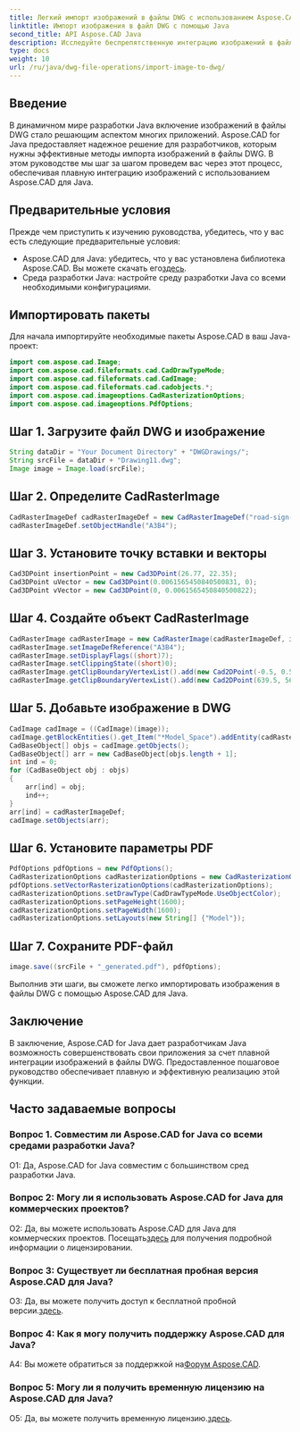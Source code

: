 ```yaml
---
title: Легкий импорт изображений в файлы DWG с использованием Aspose.CAD Java
linktitle: Импорт изображения в файл DWG с помощью Java
second_title: API Aspose.CAD Java
description: Исследуйте беспрепятственную интеграцию изображений в файлы DWG с помощью Aspose.CAD для Java. Следуйте нашему пошаговому руководству для эффективной разработки.
type: docs
weight: 10
url: /ru/java/dwg-file-operations/import-image-to-dwg/
---
```

## Введение

В динамичном мире разработки Java включение изображений в файлы DWG стало решающим аспектом многих приложений. Aspose.CAD for Java предоставляет надежное решение для разработчиков, которым нужны эффективные методы импорта изображений в файлы DWG. В этом руководстве мы шаг за шагом проведем вас через этот процесс, обеспечивая плавную интеграцию изображений с использованием Aspose.CAD для Java.

## Предварительные условия

Прежде чем приступить к изучению руководства, убедитесь, что у вас есть следующие предварительные условия:
- Aspose.CAD для Java: убедитесь, что у вас установлена библиотека Aspose.CAD. Вы можете скачать его[здесь](https://releases.aspose.com/cad/java/).
- Среда разработки Java: настройте среду разработки Java со всеми необходимыми конфигурациями.

## Импортировать пакеты

Для начала импортируйте необходимые пакеты Aspose.CAD в ваш Java-проект:

```java
import com.aspose.cad.Image;
import com.aspose.cad.fileformats.cad.CadDrawTypeMode;
import com.aspose.cad.fileformats.cad.CadImage;
import com.aspose.cad.fileformats.cad.cadobjects.*;
import com.aspose.cad.imageoptions.CadRasterizationOptions;
import com.aspose.cad.imageoptions.PdfOptions;
```

## Шаг 1. Загрузите файл DWG и изображение

```java
String dataDir = "Your Document Directory" + "DWGDrawings/";
String srcFile = dataDir + "Drawing11.dwg";
Image image = Image.load(srcFile);
```

## Шаг 2. Определите CadRasterImage

```java
CadRasterImageDef cadRasterImageDef = new CadRasterImageDef("road-sign-custom.png", 640, 562);
cadRasterImageDef.setObjectHandle("A3B4");
```

## Шаг 3. Установите точку вставки и векторы

```java
Cad3DPoint insertionPoint = new Cad3DPoint(26.77, 22.35);
Cad3DPoint uVector = new Cad3DPoint(0.0061565450840500831, 0);
Cad3DPoint vVector = new Cad3DPoint(0, 0.0061565450840500822);
```

## Шаг 4. Создайте объект CadRasterImage

```java
CadRasterImage cadRasterImage = new CadRasterImage(cadRasterImageDef, insertionPoint, uVector, vVector);
cadRasterImage.setImageDefReference("A3B4");
cadRasterImage.setDisplayFlags((short)7);
cadRasterImage.setClippingState((short)0);
cadRasterImage.getClipBoundaryVertexList().add(new Cad2DPoint(-0.5, 0.5));
cadRasterImage.getClipBoundaryVertexList().add(new Cad2DPoint(639.5, 561.5));
```

## Шаг 5. Добавьте изображение в DWG

```java
CadImage cadImage = ((CadImage)(image));
cadImage.getBlockEntities().get_Item("*Model_Space").addEntity(cadRasterImage);
CadBaseObject[] objs = cadImage.getObjects();
CadBaseObject[] arr = new CadBaseObject[objs.length + 1];
int ind = 0;
for (CadBaseObject obj : objs)
{
    arr[ind] = obj;
    ind++;
}
arr[ind] = cadRasterImageDef;
cadImage.setObjects(arr);
```

## Шаг 6. Установите параметры PDF

```java
PdfOptions pdfOptions = new PdfOptions();
CadRasterizationOptions cadRasterizationOptions = new CadRasterizationOptions();
pdfOptions.setVectorRasterizationOptions(cadRasterizationOptions);
cadRasterizationOptions.setDrawType(CadDrawTypeMode.UseObjectColor);
cadRasterizationOptions.setPageHeight(1600);
cadRasterizationOptions.setPageWidth(1600);
cadRasterizationOptions.setLayouts(new String[] {"Model"});
```

## Шаг 7. Сохраните PDF-файл

```java
image.save((srcFile + "_generated.pdf"), pdfOptions);
```

Выполнив эти шаги, вы сможете легко импортировать изображения в файлы DWG с помощью Aspose.CAD для Java.

## Заключение

В заключение, Aspose.CAD for Java дает разработчикам Java возможность совершенствовать свои приложения за счет плавной интеграции изображений в файлы DWG. Предоставленное пошаговое руководство обеспечивает плавную и эффективную реализацию этой функции.

## Часто задаваемые вопросы

### Вопрос 1. Совместим ли Aspose.CAD for Java со всеми средами разработки Java?

О1: Да, Aspose.CAD for Java совместим с большинством сред разработки Java.

### Вопрос 2: Могу ли я использовать Aspose.CAD for Java для коммерческих проектов?

 О2: Да, вы можете использовать Aspose.CAD для Java для коммерческих проектов. Посещать[здесь](https://purchase.aspose.com/buy) для получения подробной информации о лицензировании.

### Вопрос 3: Существует ли бесплатная пробная версия Aspose.CAD для Java?

 О3: Да, вы можете получить доступ к бесплатной пробной версии.[здесь](https://releases.aspose.com/).

### Вопрос 4: Как я могу получить поддержку Aspose.CAD для Java?

 A4: Вы можете обратиться за поддержкой на[Форум Aspose.CAD](https://forum.aspose.com/c/cad/19).

### Вопрос 5: Могу ли я получить временную лицензию на Aspose.CAD для Java?

 О5: Да, вы можете получить временную лицензию.[здесь](https://purchase.aspose.com/temporary-license/).